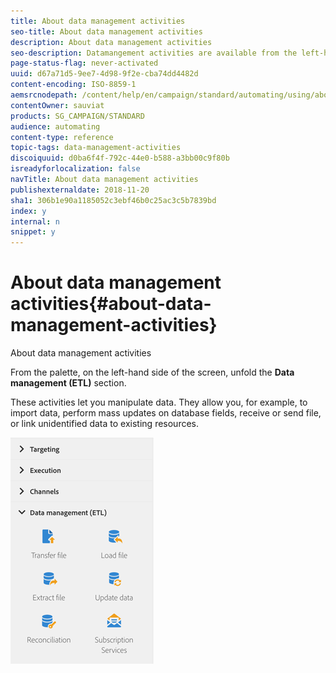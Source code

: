 ```yaml
---
title: About data management activities
seo-title: About data management activities
description: About data management activities
seo-description: Datamangement activities are available from the left-hand side of the screen.
page-status-flag: never-activated
uuid: d67a71d5-9ee7-4d98-9f2e-cba74dd4482d
content-encoding: ISO-8859-1
aemsrcnodepath: /content/help/en/campaign/standard/automating/using/about-data-management-activities
contentOwner: sauviat
products: SG_CAMPAIGN/STANDARD
audience: automating
content-type: reference
topic-tags: data-management-activities
discoiquuid: d0ba6f4f-792c-44e0-b588-a3bb00c9f80b
isreadyforlocalization: false
navTitle: About data management activities
publishexternaldate: 2018-11-20
sha1: 306b1e90a1185052c3ebf46b0c25ac3c5b7839bd
index: y
internal: n
snippet: y
---
```


# About data management activities{#about-data-management-activities}

About data management activities

From the palette, on the left-hand side of the screen, unfold the **Data management (ETL)** section.

These activities let you manipulate data. They allow you, for example, to import data, perform mass updates on database fields, receive or send file, or link unidentified data to existing resources.

![](assets/wkf_etl_activities.png)

